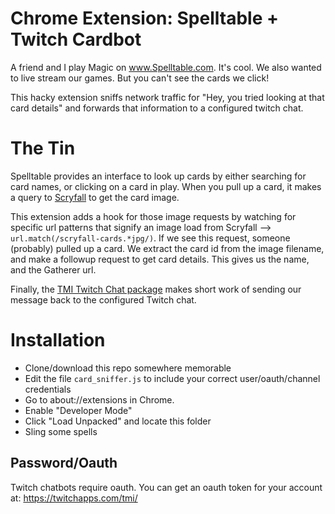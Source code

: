# Chrome Extension: Spelltable + Twitch Cardbot

A friend and I play Magic on www.Spelltable.com. It's cool. We also wanted to live stream our games. But you can't see the cards we click!

This hacky extension sniffs network traffic for "Hey, you tried looking at that card details" and forwards that information to a configured twitch chat.


# The Tin

Spelltable provides an interface to look up cards by either searching for card names, or clicking on a card in play. When you pull up a card, it makes a query to [Scryfall](https://scryfall.com/docs/api) to get the card image.

This extension adds a hook for those image requests by watching for specific url patterns that signify an image load from Scryfall --> `url.match(/scryfall-cards.*jpg/)`. If we see this request, someone (probably) pulled up a card. We extract the card id from the image filename, and make a followup request to get card details. This gives us the name, and the Gatherer url.

Finally, the [TMI Twitch Chat package](https://github.com/tmijs/tmi.js) makes short work of sending our message back to the configured Twitch chat.


# Installation

- Clone/download this repo somewhere memorable
- Edit the file `card_sniffer.js` to include your correct user/oauth/channel credentials
- Go to about://extensions in Chrome.
- Enable "Developer Mode"
- Click "Load Unpacked" and locate this folder
- Sling some spells


## Password/Oauth

Twitch chatbots require oauth. You can get an oauth token for your account at: https://twitchapps.com/tmi/
